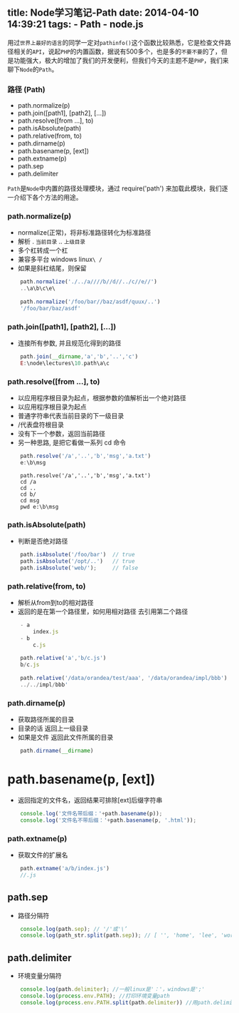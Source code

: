 title: Node学习笔记-Path
date: 2014-04-10 14:39:21
tags:
	- Path
	- node.js
---
用过`世界上最好的语言`的同学一定对`pathinfo()`这个函数比较熟悉，它是检查文件路径相关的`API`，说起`PHP`的内置函数，据说有500多个，也是多的`不要不要`的了，但是功能强大，极大的增加了我们的开发便利，但我们今天的主题不是`PHP`，我们来聊下`Node`的`Path`。
<!-- more -->

### 路径 (Path)
- path.normalize(p)
- path.join([path1], [path2], [...])
- path.resolve([from ...], to)
- path.isAbsolute(path)
- path.relative(from, to)
- path.dirname(p)
- path.basename(p, [ext])
- path.extname(p)
- path.sep
- path.delimiter

`Path`是`Node`中内置的路径处理模块，通过 require('path') 来加载此模块，我们逐一介绍下各个方法的用途。

### path.normalize(p)
- normalize(正常)，将非标准路径转化为标准路径
- 解析 . `当前目录` .. `上级目录` 
- 多个杠转成一个杠
- 兼容多平台 windows linux`\ /`
- 如果是斜杠结尾，则保留
```javascript
	path.normalize('./../a////b//d//../c//e//')
	..\a\b\c\e\
	
	path.normalize('/foo/bar//baz/asdf/quux/..')
	'/foo/bar/baz/asdf'
```

### path.join([path1], [path2], [...])
- 连接所有参数, 并且规范化得到的路径
```javascript
	path.join(__dirname,'a','b','..','c')
	E:\node\lectures\10.path\a\c
```

### path.resolve([from ...], to)
- 以应用程序根目录为起点，根据参数的值解析出一个绝对路径
- 以应用程序根目录为起点
- 普通字符串代表当前目录的下一级目录
- /代表盘符根目录
- 没有下一个参数，返回当前路径
- 另一种思路, 是把它看做一系列 cd 命令
```javascript
	path.resolve('/a','..','b','msg','a.txt')
	e:\b\msg
```
```shell
	path.resolve('/a','..','b','msg','a.txt')
	cd /a 
	cd ..
	cd b/
	cd msg
	pwd e:\b\msg
```

### path.isAbsolute(path)
- 判断是否绝对路径
```javascript
	path.isAbsolute('/foo/bar')  // true
	path.isAbsolute('/opt/..')   // true
    path.isAbsolute('web/');     // false
```

### path.relative(from, to)
- 解析从from到to的相对路径
- 返回的是在第一个路径里，如何用相对路径 去引用第二个路径
```javascript
	- a
		index.js
	- b
		c.js
		
	path.relative('a','b/c.js')
	b/c.js
	
	path.relative('/data/orandea/test/aaa', '/data/orandea/impl/bbb')
    ../../impl/bbb'
```

### path.dirname(p)
- 获取路径所属的目录
- 目录的话 返回上一级目录
- 如果是文件 返回此文件所属的目录
```javascript
	path.dirname(__dirname)
```

# path.basename(p, [ext])
- 返回指定的文件名，返回结果可排除[ext]后缀字符串
```javascript
	console.log('文件名带后缀：'+path.basename(p));
	console.log('文件名不带后缀：'+path.basename(p, '.html'));
```

### path.extname(p)
- 获取文件的扩展名
```javascript
	path.extname('a/b/index.js')
	//.js
```

## path.sep 
- 路径分隔符
```javascript
	console.log(path.sep); // '/'或'\’
	console.log(path_str.split(path.sep)); // [ '', 'home', 'lee', 'works', 'nodejs', 'study12', 'index.html' ]
```

## path.delimiter
- 环境变量分隔符
```javascript
	console.log(path.delimiter); //一般linux是'：'，windows是';'
	console.log(process.env.PATH); //打印环境变量path
	console.log(process.env.PATH.split(path.delimiter)) //用path.delimiter分割
```





















